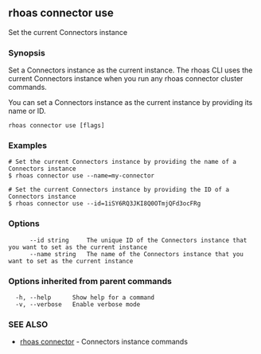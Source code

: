 ## rhoas connector use

Set the current Connectors instance

### Synopsis

Set a Connectors instance as the current instance. The rhoas CLI uses the 
current Connectors instance when you run any rhoas connector cluster commands.

You can set a Connectors instance as the current instance by providing its name or ID.


```
rhoas connector use [flags]
```

### Examples

```
# Set the current Connectors instance by providing the name of a Connectors instance
$ rhoas connector use --name=my-connector

# Set the current Connectors instance by providing the ID of a Connectors instance
$ rhoas connector use --id=1iSY6RQ3JKI8Q0OTmjQFd3ocFRg

```

### Options

```
      --id string     The unique ID of the Connectors instance that you want to set as the current instance
      --name string   The name of the Connectors instance that you want to set as the current instance
```

### Options inherited from parent commands

```
  -h, --help      Show help for a command
  -v, --verbose   Enable verbose mode
```

### SEE ALSO

* [rhoas connector](rhoas_connector.md)	 - Connectors instance commands

